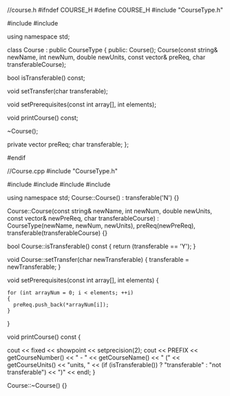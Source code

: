 
//course.h
#ifndef COURSE_H
#define COURSE_H
#include "CourseType.h"

#include <string>
#include <vector>

using namespace std;

class Course : public CourseType
{
public:
  Course();
  Course(const string& newName, int newNum, double newUnits,
    const vector<int>& preReq, char transferableCourse);

  bool isTransferable() const;

  void setTransfer(char transferable);

  void setPrerequisites(const int array[], int elements);

  void printCourse() const;

  ~Course();

private
  vector<int> preReq;
  char transferable;
};




#endif

//Course.cpp
#include "CourseType.h"

#include <string>
#include <iostream>
#include <iomanip>
#include <vector>

using namespace std;
Course::Course() : transferable('N') {}

Course::Course(const string& newName, int newNum, double newUnits,
  const vector<int>& newPreReq, char transferableCourse)
  : CourseType(newName, newNum, newUnits), preReq(newPreReq),
  transferable(transferableCourse) {}

bool Course::isTransferable() const { return (transferable == 'Y'); }

void Course::setTransfer(char newTransferable) {
    transferable = newTransferable;
}

void setPrerequisites(const int array[], int elements) {

    for (int arrayNum = 0; i < elements; ++i)
    {
      preReq.push_back(*arrayNum[i]);
    }

}

void printCourse() const {



  cout << fixed << showpoint << setprecision(2);
  cout << PREFIX << getCourseNumber() << " - " << getCourseName() << " ("
    << getCourseUnits() << "units, "
    << (if (isTransferable()) ? "transferable" : "not transferable") << ")"
    << endl;
}

Course::~Course() {}

